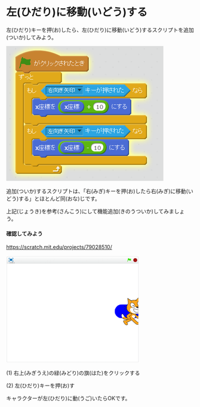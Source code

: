 # 左(ひだり)に移動(いどう)する

左(ひだり)キーを押(お)したら、左(ひだり)に移動(いどう)するスクリプトを追加(ついか)してみよう。

![](move_right_left.png)

追加(ついか)するスクリプトは、「右(みぎ)キーを押(お)したら右(みぎ)に移動(いどう)する」とほとんど同(おな)じです。

上記(じょうき)を参考(さんこう)にして機能追加(きのうついか)してみましょう。




#### 確認してみよう

https://scratch.mit.edu/projects/79028510/

![](move_003a.png)

(1) 右上(みぎうえ)の緑(みどり)の旗(はた)をクリックする

(2) 左(ひだり)キーを押(お)す

キャラクターが左(ひだり)に動(うご)いたらOKです。


